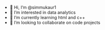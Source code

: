 - 👋 Hi, I’m @simmukaur1
- 👀 I’m interested in data analytics 
- 🌱 I’m currently learning html and c++
- 💞️ I’m looking to collaborate on code projects 

<!---
simmukaur1/simmukaur1 is a ✨ special ✨ repository because its `README.md` (this file) appears on your GitHub profile.
You can click the Preview link to take a look at your changes.
--->
